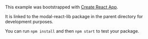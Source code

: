 This example was bootstrapped with [Create React App](https://github.com/facebook/create-react-app).

It is linked to the modal-react-lib package in the parent directory for development purposes.

You can run `npm install` and then `npm start` to test your package.
